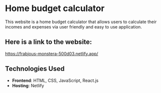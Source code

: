 # Home budget calculator

This website is a home budget calculator that allows users to calculate their incomes and expenses via user friendly and easy to use application.


## Here is a link to the website:

https://frabjous-monstera-500d03.netlify.app/


## Technologies Used

- **Frontend**: HTML, CSS, JavaScript, React.js
- **Hosting**: Netlify
